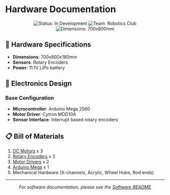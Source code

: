 # Hardware Documentation

<div align="center">
  <img src="https://img.shields.io/badge/Status-In%20Development-yellow" alt="Status: In Development">
  <img src="https://img.shields.io/badge/Team-Robotics%20Club-blue" alt="Team: Robotics Club">
  <img src="https://img.shields.io/badge/Dimensions-800×700mm-green" alt="Dimensions: 700x800mm">
</div>

## 🔧 Hardware Specifications

- **Dimensions**: 700x800x180mm 
- **Sensors**: Rotary Encoders
- **Power**: 11.1V LiPo battery


## 🔌 Electronics Design


### Base Configuration
- **Microcontroller**: Arduino Mega 2560
- **Motor Driver**: Cytron MDD10A
- **Sensor Interface**: Interrupt based rotary encoders


## 📋 Bill of Materials
1. [DC Motors](https://robu.in/product/et-wgm58-a-high-torque-low-noise-90-degree-right-angle-1-100rpm-12v-dc-worm-gear-motor/) x 3
2. [Rotary Encoders](https://robu.in/product/incremental-optical-rotary-encoder-6002400-pulse-600-ppr/) x 3
3. [Motor Drivers](https://robu.in/product/dual-channel-enhanced-13amp-dc-motor-driver-30a-peak/) x 2
4. [Arduino Mega](https://robu.in/product/original-arduino-mega-2560-atmega2560-mcu-rev3/) x 1
5. Mechanical Hardware (X-channels, Acrylic, Wheel Hubs, Rod ends) 
---

<div align="center">
  <i>For software documentation, please see the <a href="../CodeBase/README.md">Software README</a></i>
</div>
